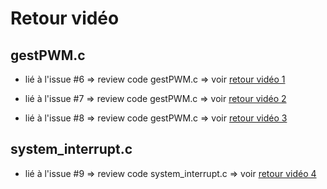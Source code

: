 # Retour vidéo 
## gestPWM.c

- lié à l'issue #6 => review code gestPWM.c => voir [retour vidéo 1](https://www.swisstransfer.com/d/db57e71d-f1ae-43d9-a7eb-ed34e5684306)

- lié à l'issue #7 => review code gestPWM.c => voir [retour vidéo 2](https://www.swisstransfer.com/d/c1e55079-b976-4fe8-83e7-e326c09e8e4d)

- lié à l'issue #8 => review code gestPWM.c => voir [retour vidéo 3](https://www.swisstransfer.com/d/4b475fda-7f41-44c3-b633-edea548568a6)

## system_interrupt.c

- lié à l'issue #9 => review code system_interrupt.c => voir [retour vidéo 4](https://www.swisstransfer.com/d/24f061cc-89f1-4cb3-a553-748301f226f3)
